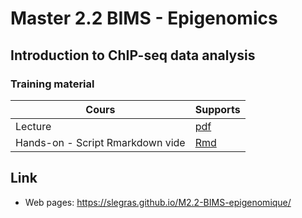 # Master 2.2 BIMS - Epigenomics
## Introduction to ChIP-seq data analysis
### Training material

| Cours | Supports |
|----------------------------------|----------|
| Lecture | [pdf](M2_2-BIMS-epigenomique.pdf) |
| Hands-on - Script Rmarkdown vide | [Rmd](hands-on/hands-on_empty.Rmd) |

## Link
- Web pages: <https://slegras.github.io/M2.2-BIMS-epigenomique/>
